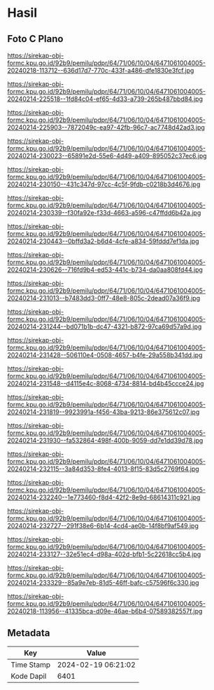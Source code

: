 # Hasil

## Foto C Plano

https://sirekap-obj-formc.kpu.go.id/92b9/pemilu/pdpr/64/71/06/10/04/6471061004005-20240218-113712--636d17d7-770c-433f-a486-dfe1830e3fcf.jpg

https://sirekap-obj-formc.kpu.go.id/92b9/pemilu/pdpr/64/71/06/10/04/6471061004005-20240214-225518--1fd84c04-ef65-4d33-a739-265b487bbd84.jpg

https://sirekap-obj-formc.kpu.go.id/92b9/pemilu/pdpr/64/71/06/10/04/6471061004005-20240214-225903--7872049c-ea97-42fb-96c7-ac7748d42ad3.jpg

https://sirekap-obj-formc.kpu.go.id/92b9/pemilu/pdpr/64/71/06/10/04/6471061004005-20240214-230023--65891e2d-55e6-4d49-a409-895052c37ec6.jpg

https://sirekap-obj-formc.kpu.go.id/92b9/pemilu/pdpr/64/71/06/10/04/6471061004005-20240214-230150--431c347d-97cc-4c5f-9fdb-c0218b3d4676.jpg

https://sirekap-obj-formc.kpu.go.id/92b9/pemilu/pdpr/64/71/06/10/04/6471061004005-20240214-230339--f30fa92e-f33d-4663-a596-c47ffdd6b42a.jpg

https://sirekap-obj-formc.kpu.go.id/92b9/pemilu/pdpr/64/71/06/10/04/6471061004005-20240214-230443--0bffd3a2-b6d4-4cfe-a834-59fddd7ef1da.jpg

https://sirekap-obj-formc.kpu.go.id/92b9/pemilu/pdpr/64/71/06/10/04/6471061004005-20240214-230626--716fd9b4-ed53-441c-b734-da0aa808fd44.jpg

https://sirekap-obj-formc.kpu.go.id/92b9/pemilu/pdpr/64/71/06/10/04/6471061004005-20240214-231013--b7483dd3-0ff7-48e8-805c-2dead07a36f9.jpg

https://sirekap-obj-formc.kpu.go.id/92b9/pemilu/pdpr/64/71/06/10/04/6471061004005-20240214-231244--bd071b1b-dc47-4321-b872-97ca69d57a9d.jpg

https://sirekap-obj-formc.kpu.go.id/92b9/pemilu/pdpr/64/71/06/10/04/6471061004005-20240214-231428--506110e4-0508-4657-b4fe-29a558b341dd.jpg

https://sirekap-obj-formc.kpu.go.id/92b9/pemilu/pdpr/64/71/06/10/04/6471061004005-20240214-231548--d4115e4c-8068-4734-8814-bd4b45ccce24.jpg

https://sirekap-obj-formc.kpu.go.id/92b9/pemilu/pdpr/64/71/06/10/04/6471061004005-20240214-231819--9923991a-f456-43ba-9213-86e375612c07.jpg

https://sirekap-obj-formc.kpu.go.id/92b9/pemilu/pdpr/64/71/06/10/04/6471061004005-20240214-231930--fa532864-498f-400b-9059-dd7e1dd39d78.jpg

https://sirekap-obj-formc.kpu.go.id/92b9/pemilu/pdpr/64/71/06/10/04/6471061004005-20240214-232115--3a84d353-8fe4-4013-8f15-83d5c2769f64.jpg

https://sirekap-obj-formc.kpu.go.id/92b9/pemilu/pdpr/64/71/06/10/04/6471061004005-20240214-232240--1e773460-f8d4-42f2-8e9d-68614311c921.jpg

https://sirekap-obj-formc.kpu.go.id/92b9/pemilu/pdpr/64/71/06/10/04/6471061004005-20240214-232727--291f38e6-6b14-4cd4-ae0b-14f8bf9af549.jpg

https://sirekap-obj-formc.kpu.go.id/92b9/pemilu/pdpr/64/71/06/10/04/6471061004005-20240214-233127--32e51ec4-d98a-402d-bfb1-5c22618cc5b4.jpg

https://sirekap-obj-formc.kpu.go.id/92b9/pemilu/pdpr/64/71/06/10/04/6471061004005-20240214-233329--85a9e7eb-81d5-46ff-bafc-c57596f6c330.jpg

https://sirekap-obj-formc.kpu.go.id/92b9/pemilu/pdpr/64/71/06/10/04/6471061004005-20240218-113956--41335bca-d09e-46ae-b6b4-07589382557f.jpg


## Metadata

| Key        | Value               |
| ---------- | ------------------- |
| Time Stamp | 2024-02-19 06:21:02 |
| Kode Dapil | 6401                |



